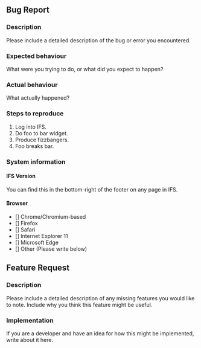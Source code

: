 ## Bug Report
### Description
Please include a detailed description of the bug or error you encountered.

### Expected behaviour
What were you trying to do, or what did you expect to happen?

### Actual behaviour
What actually happened?

### Steps to reproduce
 1. Log into IFS.
 2. Do foo to bar widget.
 3. Produce fizzbangers.
 4. Foo breaks bar.

### System information
#### IFS Version
You can find this in the bottom-right of the footer on any page in IFS.

#### Browser
 - [] Chrome/Chromium-based
 - [] Firefox
 - [] Safari
 - [] Internet Explorer 11
 - [] Microsoft Edge
 - [] Other (Please write below)


## Feature Request
### Description
Please include a detailed description of any missing features you would like
to note. Include why you think this feature might be useful.

### Implementation
If you are a developer and have an idea for how this might be implemented,
write about it here.
